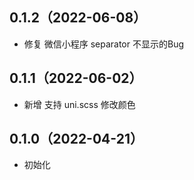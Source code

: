 ## 0.1.2（2022-06-08）
- 修复 微信小程序 separator 不显示的Bug
## 0.1.1（2022-06-02）
- 新增 支持 uni.scss 修改颜色
## 0.1.0（2022-04-21）
- 初始化
